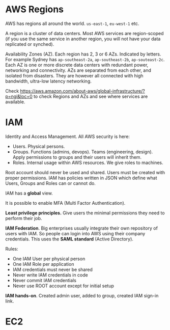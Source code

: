 # AWS Regions

AWS has regions all around the world. `us-east-1`, `eu-west-1` etc.

A region is a cluster of data centers. Most AWS services are region-scoped (if you use the same service in another region, you will not have your data replicated or synched). 

Availability Zones (AZ). Each region has 2, 3 or 6 AZs. Indicated by letters. For example Sydney has `ap-southeast-2a`, `ap-southeast-2b`, `ap-souteast-2c`. Each AZ is one or more discrete data centers with redundant power, networking and connectivity. AZs are separated from each other, and isolated from disasters. They are however all connected with high bandwidth, ultra-low latency networking.

Check https://aws.amazon.com/about-aws/global-infrastructure/?p=ngi&loc=0 to check Regions and AZs and see where services are available. 


# IAM

Identity and Access Management. All AWS security is here:

* Users. Physical persons. 
* Groups. Functions (admins, devops). Teams (engineering, design). Apply permissions to groups and their users will inherit them.
* Roles. Internal usage within AWS resources. We give roles to machines. 

Root account should never be used and shared. Users must be created with proper permissions. IAM has policies written in JSON which define what Users, Groups and Roles can or cannot do. 

IAM has a **global** view. 

It is possible to enable MFA (Multi Factor Authentication). 

**Least privilege principles.** Give users the minimal permissions they need to perform their job. 

**IAM Federation**. Big enterprises usually integrate their own repository of users with IAM. So people can login into AWS using their company credentials. This uses the **SAML standard** (Active Directory). 

Rules:

* One IAM User per physical person
* One IAM Role per application
* IAM credentials must never be shared
* Never write IAM credentials in code
* Never commit IAM credentials
* Never use ROOT account except for initial setup

**IAM hands-on**. Created admin user, added to group, created IAM sign-in link.

# EC2





